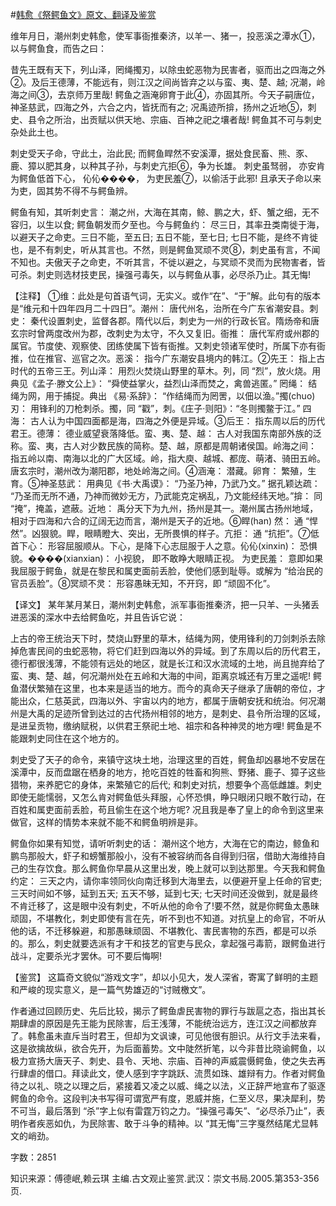 #[韩愈《祭鳄鱼文》原文、翻译及鉴赏](https://www.vrrw.net/wx/14116.html)

维年月日，潮州刺史韩愈，使军事衙推秦济，以羊一、猪一，投恶溪之潭水①，以与鳄鱼食，而告之曰：

昔先王既有天下，列山泽，罔绳擉刃，以除虫蛇恶物为民害者，驱而出之四海之外②。及后王德薄，不能远有，则江汉之间尚皆弃之以与蛮、夷、楚、越; 况潮，岭海之间③，去京师万里哉! 鳄鱼之涵淹卵育于此④，亦固其所。今天子嗣唐位，神圣慈武，四海之外，六合之内，皆抚而有之; 况禹迹所揜，扬州之近地⑤，刺史、县令之所治，出贡赋以供天地、宗庙、百神之祀之壤者哉! 鳄鱼其不可与刺史杂处此土也。

刺史受天子命，守此土，治此民; 而鳄鱼睅然不安溪潭，据处食民畜、熊、豕、鹿、獐以肥其身，以种其子孙，与刺史亢拒⑥，争为长雄。 刺史虽驽弱， 亦安肯为鳄鱼低首下心， 伈伈����， 为吏民羞⑦，以偷活于此邪! 且承天子命以来为吏，固其势不得不与鳄鱼辨。

鳄鱼有知，其听刺史言： 潮之州，大海在其南，鲸、鹏之大，虾、蟹之细，无不容归，以生以食; 鳄鱼朝发而夕至也。今与鳄鱼约： 尽三日，其率丑类南徙于海，以避天子之命吏。三日不能，至五日; 五日不能，至七日; 七日不能，是终不肯徙也，是不有刺史，听从其言也。不然，则是鳄鱼冥顽不灵⑧，刺史虽有言，不闻不知也。夫傲天子之命吏，不听其言，不徙以避之，与冥顽不灵而为民物害者，皆可杀。刺史则选材技吏民，操强弓毒矢，以与鳄鱼从事，必尽杀乃止。其无悔!



【注释】 ①维：此处是句首语气词，无实义。或作“在”、“于”解。此句有的版本是“维元和十四年四月二十四日”。潮州： 唐代州名，治所在今广东省潮安县。刺史： 秦代设置刺史，监督各郡。隋代以后，刺史为一州的行政长官。隋炀帝和唐玄宗时曾两度改州为郡，改刺史为太守，不久又复旧。衙推： 唐代军府或州郡的属官。节度使、观察使、团练使属下皆有衙推。又刺史领诸军使时，所属下亦有衙推，位在推官、巡官之次。恶溪： 指今广东潮安县境内的韩江。②先王： 指上古时代的五帝三王。列山泽： 用烈火焚烧山野里的草木。列，同 “烈”，放火烧。用典见《孟子·滕文公上》： “舜使益掌火，益烈山泽而焚之，禽兽逃匿。” 罔绳： 结绳为网，用于捕捉。典出 《易·系辞》： “作结绳而为罔罟，以佃以渔。”擉(chuo) 刃： 用锋利的刀枪刺杀。擉，同 “戳”，刺。《庄子·则阳》：“冬则擉鳖于江。” 四海： 古人认为中国四面都是海，四海之外便是异域。③后王： 指东周以后的历代君王。德薄： 德业威望衰落降低。蛮、夷、楚、越： 古人对我国东南部外族的泛称。蛮、夷，古人对少数民族的简称。楚、越，原都是周朝诸侯国。岭海之间： 指五岭以南、南海以北的广大区域。岭，指大庾、越城、都庞、萌渚、骑田五岭。唐玄宗时，潮州改为潮阳郡，地处岭海之间。④涵淹： 潜藏。卵育： 繁殖，生育。⑤神圣慈武： 用典见《书·大禹谟》： “乃圣乃神，乃武乃文。” 据孔颖达疏： “乃圣而无所不通，乃神而微妙无方，乃武能克定祸乱，乃文能经纬天地。”揜： 同 “掩”，掩盖，遮蔽。近地： 禹分天下为九州，扬州是其一。潮州属古扬州地域，相对于四海和六合的辽阔无边而言，潮州是天子的近地。⑥睅(han) 然： 通 “悍然”。凶狠貌。睅，眼睛瞪大、突出，无所畏惧的样子。亢拒： 通 “抗拒”。⑦低首下心： 形容屈服顺从。下心，是降下心志屈服于人之意。伈伈(xinxin)： 恐惧貌。����(xianxian)： 小视貌， 即不敢睁大眼睛正视。 为吏民羞： 意即如果我屈服于鳄鱼，就是在黎民和属吏面前丢脸，使他们感到耻辱。或解为 “给治民的官员丢脸”。⑧冥顽不灵： 形容愚昧无知，不开窍，即 “顽固不化”。

【译文】 某年某月某日，潮州刺史韩愈，派军事衙推秦济，把一只羊、一头猪丢进恶溪的深水中去给鳄鱼吃，并且告诉它说：

上古的帝王统治天下时，焚烧山野里的草木，结绳为网，使用锋利的刀剑刺杀去除掉危害民间的虫蛇恶物，将它们赶到四海以外的异域。到了东周以后的历代君王，德行都很浅薄，不能领有远处的地区，就是长江和汉水流域的土地，尚且抛弃给了蛮、夷、楚、越，何况潮州处在五岭和大海的中间，距离京城还有万里之遥呢! 鳄鱼潜伏繁殖在这里，也本来是适当的地方。而今的真命天子继承了唐朝的帝位，才能出众，仁慈英武，四海以外、宇宙以内的地方，都属于唐朝安抚和统治。何况潮州是大禹的足迹所曾到达过的古代扬州相邻的地方，是刺史、县令所治理的区域，是进呈贡物，缴纳赋税，以供君王祭祀土地、祖宗和各种神灵的地方哩! 鳄鱼是不能跟刺史同住在这个地方的。

刺史受了天子的命令，来镇守这块土地，治理这里的百姓，鳄鱼却凶暴地不安居在溪潭中，反而盘踞在栖身的地方，抢吃百姓的牲畜和狗熊、野猪、鹿子、獐子这些猎物，来养肥它的身体，来繁殖它的后代; 和刺史对抗，想要争个高低雌雄。刺史即使无能懦弱，又怎么肯对鳄鱼低头拜服，心怀恐惧，睁只眼闭只眼不敢行动，在百姓和属吏面前丢脸，苟且偷生在这个地方呢? 况且我是奉了皇上的命令到这里来做官，这样的情势本来就不能不和鳄鱼明辨是非。

鳄鱼你如果有知觉，请听听刺史的话： 潮州这个地方，大海在它的南边，鲸鱼和鹏鸟那般大，虾子和螃蟹那般小，没有不被容纳而各自得到归宿，借助大海维持自己的生存饮食。那么鳄鱼你早晨从这里出发，晚上就可以到达那里。今天我和鳄鱼约定： 三天之内，请你率领同伙向南迁移到大海里去，以便避开皇上任命的官吏; 三天时间如不够，延到五天; 五天不够，延到七天; 七天时间还没做到，就是最终不肯迁移了，这是眼中没有刺史，不听从他的命令了!要不然，就是你鳄鱼太愚昧顽固，不堪教化，刺史即使有言在先，听不到也不知道。对抗皇上的命官，不听从他的话，不迁移躲避，和那愚昧顽固、不堪教化、害民害物的东西，都是可以杀的。那么，刺史就要选派有才干和技艺的官吏与民众，拿起强弓毒箭，跟鳄鱼进行战斗，定要杀光才罢休。可不要后悔啊!

【鉴赏】 这篇奇文貌似“游戏文字”，却以小见大，发人深省，寄寓了鲜明的主题和严峻的现实意义，是一篇气势雄迈的“讨贼檄文”。

作者通过回顾历史、先后比较，揭示了鳄鱼虐民害物的罪行与跋扈之态，指出其长期肆虐的原因是先王能为民除害，后王浅薄，不能统治远方，连江汉之间都放弃了。韩愈虽未直斥当时君王，但却为文讽谏，可见他很有胆识。从行文手法来看，这是欲擒故纵，欲合先开，为后面蓄势。文中陡然折笔，以今非昔比晓谕鳄鱼，以极力宣扬大唐天子、刺史、县令、天地、宗庙、百神的声威震慑鳄鱼，使之失去再行肆虐的借口。拜读此文，使人感到字字跳跃、流贯如珠、雄辩有力。作者对鳄鱼待之以礼、晓之以理之后，紧接着又凌之以威、绳之以法，义正辞严地宣布了驱逐鳄鱼的命令。这段判决书写得可谓宽严有度，恩威并施，仁至义尽，果决犀利，势不可当，最后落到 “杀”字上似有雷霆万钧之力。“操强弓毒矢”、“必尽杀乃止”，表明作者疾恶如仇，为民除害、敢于斗争的精神。以 “其无悔”三字戛然结尾尤显韩文的峭劲。

字数：2851

知识来源：傅德岷,赖云琪 主编.古文观止鉴赏.武汉：崇文书局.2005.第353-356页.


